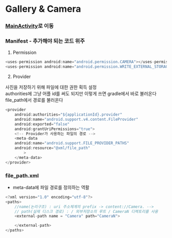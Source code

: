 # Gallery & Camera

### [MainActivity](https://github.com/kps990515/ProgrammingStudy/tree/master/Android/Gallery/app)로 이동

### Manifest - 추가해야 되는 코드 위주
1. Permission
```java
<uses-permission android:name="android.permission.CAMERA"></uses-permission>
<uses-permission android:name="android.permission.WRITE_EXTERNAL_STORAGE"></uses-permission>
```

2. Provider

  사진을 저장하기 위해 파일에 대한 권한 획득 설정  
  authorities에 그냥 어플 id를 써도 되지만 이렇게 쓰면 gradle에서 바로 불러온다
  file_path에서 경로를 불러온다

```java
<provider
    android:authorities="${applicationId}.provider"
    android:name="android.support.v4.content.FileProvider"
    android:exported="false"
    android:grantUriPermissions="true">
    <!-- Provider가 사용하는 파일의 경로 -->
    <meta-data
    android:name="android.support.FILE_PROVIDER_PATHS"
    android:resource="@xml/file_path"
        >
    </meta-data>
</provider>
```

### file_path.xml
- meta-data에 파일 경로를 정의하는 역활

```java
<?xml version="1.0" encoding="utf-8"?>
<paths>
    //name(논리구조) : uri 주소체계의 prefix -> content://Camera. -->
    // path(실제 디스크 경로) : / 외부저장소의 루트 / CameraN 디렉토리를 사용
    <external-path name = "Camera" path="CameraN">

    </external-path>
</paths>
```
